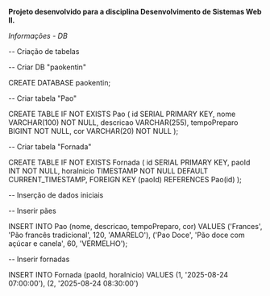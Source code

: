 **Projeto desenvolvido para a disciplina Desenvolvimento de Sistemas Web II.**


_Informações - DB_


-- Criação de tabelas

-- Criar DB "paokentin"

CREATE DATABASE paokentin;


-- Criar tabela "Pao"

CREATE TABLE IF NOT EXISTS Pao (
    id SERIAL PRIMARY KEY,
    nome VARCHAR(100) NOT NULL,
    descricao VARCHAR(255),
    tempoPreparo BIGINT NOT NULL,
    cor VARCHAR(20) NOT NULL
);


-- Criar tabela "Fornada"

CREATE TABLE IF NOT EXISTS Fornada (
    id SERIAL PRIMARY KEY,
    paoId INT NOT NULL,
    horaInicio TIMESTAMP NOT NULL DEFAULT CURRENT_TIMESTAMP,
    FOREIGN KEY (paoId) REFERENCES Pao(id)
);

-- Inserção de dados iniciais

-- Inserir pães

INSERT INTO Pao (nome, descricao, tempoPreparo, cor) VALUES
('Frances', 'Pão francês tradicional', 120, 'AMARELO'),
('Pao Doce', 'Pão doce com açúcar e canela', 60, 'VERMELHO');


-- Inserir fornadas

INSERT INTO Fornada (paoId, horaInicio) VALUES
(1, '2025-08-24 07:00:00'),
(2, '2025-08-24 08:30:00')
